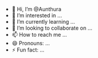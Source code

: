 - 👋 Hi, I’m @Aunthura
- 👀 I’m interested in ...
- 🌱 I’m currently learning ...
- 💞️ I’m looking to collaborate on ...
- 📫 How to reach me ...
- 😄 Pronouns: ...
- ⚡ Fun fact: ...

<!---
Aunthura/Aunthura is a ✨ special ✨ repository because its `README.md` (this file) appears on your GitHub profile.
You can click the Preview link to take a look at your changes.
--->
